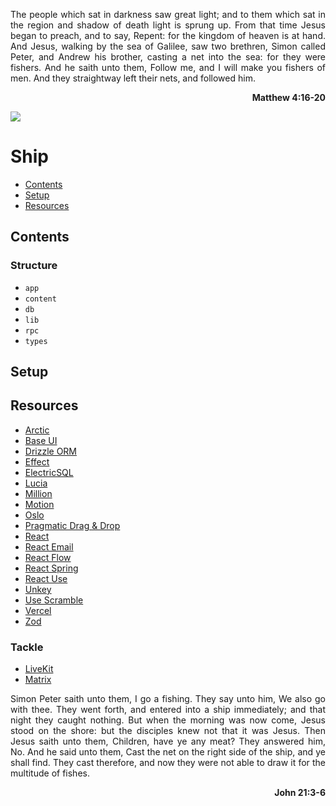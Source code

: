 <p align="justify">
The people which sat in darkness saw great light; and to them which sat in the region and shadow of death light is sprung up. From that time Jesus began to preach, and to say, Repent: for the kingdom of heaven is at hand. And Jesus, walking by the sea of Galilee, saw two brethren, Simon called Peter, and Andrew his brother, casting a net into the sea: for they were fishers. And he saith unto them, Follow me, and I will make you fishers of men. And they straightway left their nets, and followed him.
</p>
<p align="right">
  <strong>Matthew 4:16-20</strong>
</p>

<picture>
  <source media="(prefers-color-scheme: dark)" srcset="https://ship.kngsthvs.com/header/dark.png">
  <source media="(prefers-color-scheme: light)" srcset="https://ship.kngsthvs.com/hedaer/light.png">
  <img  src="https://ship.kngsthvs.com/header/dark.png">
</picture>

# Ship

- [Contents](#contents)
- [Setup](#setup)
- [Resources](#resources)

## Contents

### Structure

- `app`
- `content`
- `db`
- `lib`
- `rpc`
- `types`

## Setup

## Resources

- [Arctic](https://github.com/pilcrowOnPaper/arctic)
- [Base UI](https://base-ui.com/)
- [Drizzle ORM](https://orm.drizzle.team/)
- [Effect](https://effect.website/)
- [ElectricSQL](https://electric-sql.com/)
- [Lucia](https://lucia-auth.com/)
- [Million](https://million.dev/)
- [Motion](https://motion.dev/)
- [Oslo](https://oslojs.dev/)
- [Pragmatic Drag & Drop](https://atlassian.design/components/pragmatic-drag-and-drop)
- [React](https://react.dev/)
- [React Email](https://react.email/docs/introduction)
- [React Flow](https://reactflow.dev/api-reference)
- [React Spring](https://www.react-spring.dev/)
- [React Use](https://github.com/streamich/react-use)
- [Unkey](https://www.unkey.com/docs)
- [Use Scramble](https://github.com/tol-is/use-scramble)
- [Vercel](https://vercel.com/docs)
- [Zod](https://zod.dev/)

### Tackle

- [LiveKit](https://docs.livekit.io/)
- [Matrix](https://github.com/matrix-org/matrix-js-sdk)

<p align="justify">
Simon Peter saith unto them, I go a fishing. They say unto him, We also go with thee. They went forth, and entered into a ship immediately; and that night they caught nothing. But when the morning was now come, Jesus stood on the shore: but the disciples knew not that it was Jesus. Then Jesus saith unto them, Children, have ye any meat? They answered him, No. And he said unto them, Cast the net on the right side of the ship, and ye shall find. They cast therefore, and now they were not able to draw it for the multitude of fishes.
</p>
<p align="right">
  <strong>John 21:3-6</strong>
</p>
